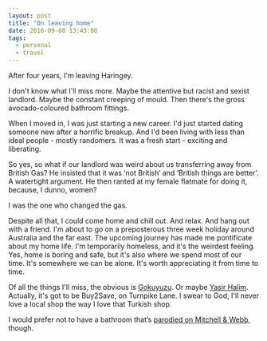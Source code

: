 ```yaml
---
layout: post
title: "On leaving home"
date: 2016-09-08 13:43:00
tags:
  - personal
  - travel
---
```


After four years, I'm leaving Haringey.

I don't know what I'll miss more. Maybe the attentive but racist and sexist landlord. Maybe the constant creeping of mould. Then there's the gross avocado-coloured bathroom fittings.

When I moved in, I was just starting a new career. I'd just started dating someone new after a horrific breakup. And I'd been living with less than ideal people - mostly randomers. It was a fresh start - exciting and liberating.

So yes, so what if our landlord was weird about us transferring away from British Gas? He insisted that it was ‘not British’ and ‘British things are better’. A watertight argument. He then ranted at my female flatmate for doing it, because, I dunno, women?

I was the one who changed the gas.

Despite all that, I could come home and chill out. And relax. And hang out with a friend. I'm about to go on a preposterous three week holiday around Australia and the far east. The upcoming journey has made me pontificate about my home life. I'm temporarily homeless, and it's the weirdest feeling. Yes, home is boring and safe, but it's also where we spend most of our time. It's somewhere we can be alone. It's worth appreciating it from time to time.

Of all the things I'll miss, the obvious is [Gokuyuzu](http://www.gokyuzurestaurant.co.uk/). Or maybe [Yasir Halim](http://www.yasarhalim.com/). Actually, it's got to be Buy2Save, on Turnpike Lane. I swear to God, I'll never love a local shop the way I love that Turkish shop.

I would prefer not to have a bathroom that’s [parodied on Mitchell \& Webb](https://www.youtube.com/watch?v=nWoWHzq21tA), though.
